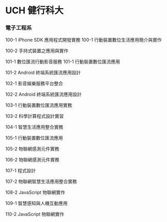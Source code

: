 # UCH 健行科大
### 電子工程系

100-1 iPhone SDK 應用程式開發實務
100-1 行動裝置數位生活應用簡介與實作

100-2 手持式裝置之應用與實作

101-1 數位匯流行動影音服務
101-1 行動裝置數位匯流應用

101-2 Android 終端系統匯流應用設計

102-1 影音娛樂服務平台整合

102-2 Android 終端系統匯流應用設計

103-1 行動裝置數位匯流應用實務

103-2 科學計算程式設計實習

104-1 智慧生活應用整合實務

105-1 行動裝置數位匯流應用

105-2 物聯網感測元件實務

106-2 物聯網感測元件實務

107-1 程式設計

107-2 物聯網智慧生活應用整合實務

108-2 JavaScript 物聯網實作

109-1 智慧感知與人機互動應用

110-2 JavaScript 物聯網實作
